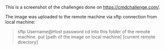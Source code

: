 This is a screenshot of the challenges done on https://cmdchallenge.com/.

The image was uploaded to the remote machine via sftp connection from local
machine:

> sftp Username@Host
> password
> cd into this folder of the remote machine.
> put [path of the image on local machine] [current remote directory]
